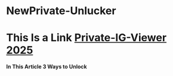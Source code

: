 # NewPrivate-Unlucker
# This Is a Link [Private-IG-Viewer 2025](https://www.linkedin.com/pulse/free-instagram-private-account-viewer-rtrpe/)
**In This Article 3 Ways to Unlock**
